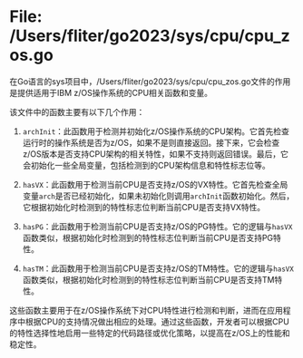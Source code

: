# File: /Users/fliter/go2023/sys/cpu/cpu_zos.go

在Go语言的sys项目中，/Users/fliter/go2023/sys/cpu/cpu_zos.go文件的作用是提供适用于IBM z/OS操作系统的CPU相关函数和变量。

该文件中的函数主要有以下几个作用：

1. `archInit`：此函数用于检测并初始化z/OS操作系统的CPU架构。它首先检查运行时的操作系统是否为z/OS，如果不是则直接返回。接下来，它会检查z/OS版本是否支持CPU架构的相关特性，如果不支持则返回错误。最后，它会初始化一些全局变量，包括检测到的CPU架构信息和特性标志位等。

2. `hasVX`：此函数用于检测当前CPU是否支持z/OS的VX特性。它首先检查全局变量`arch`是否已经初始化，如果未初始化则调用`archInit`函数初始化。然后，它根据初始化时检测到的特性标志位判断当前CPU是否支持VX特性。

3. `hasPG`：此函数用于检测当前CPU是否支持z/OS的PG特性。它的逻辑与`hasVX`函数类似，根据初始化时检测到的特性标志位判断当前CPU是否支持PG特性。

4. `hasTM`：此函数用于检测当前CPU是否支持z/OS的TM特性。它的逻辑与`hasVX`函数类似，根据初始化时检测到的特性标志位判断当前CPU是否支持TM特性。

这些函数主要用于在z/OS操作系统下对CPU特性进行检测和判断，进而在应用程序中根据CPU的支持情况做出相应的处理。通过这些函数，开发者可以根据CPU的特性选择性地启用一些特定的代码路径或优化策略，以提高在z/OS上的性能和稳定性。

